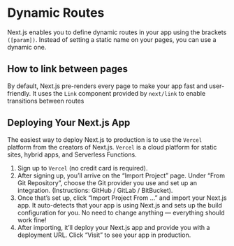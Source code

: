 
# Dynamic Routes

Next.js enables you to define dynamic routes in your app using the brackets `([param])`. Instead of setting a static name on your pages, you can use a dynamic one.

## How to link between pages

By default, Next.js pre-renders every page to make your app fast and user-friendly. It uses the `Link` component provided by `next/link` to enable transitions between routes

## Deploying Your Next.js App

The easiest way to deploy Next.js to production is to use the `Vercel` platform from the creators of Next.js. `Vercel` is a cloud platform for static sites, hybrid apps, and Serverless Functions.

1. Sign up to `Vercel` (no credit card is required).
2. After signing up, you’ll arrive on the “Import Project” page. Under “From Git Repository”, choose the Git provider you use and set up an integration. (Instructions: GitHub / GitLab / BitBucket).
3. Once that’s set up, click “Import Project From …” and import your Next.js app. It auto-detects that your app is using Next.js and sets up the build configuration for you. No need to change anything — everything should work fine!
4. After importing, it’ll deploy your Next.js app and provide you with a deployment URL. Click “Visit” to see your app in production.
